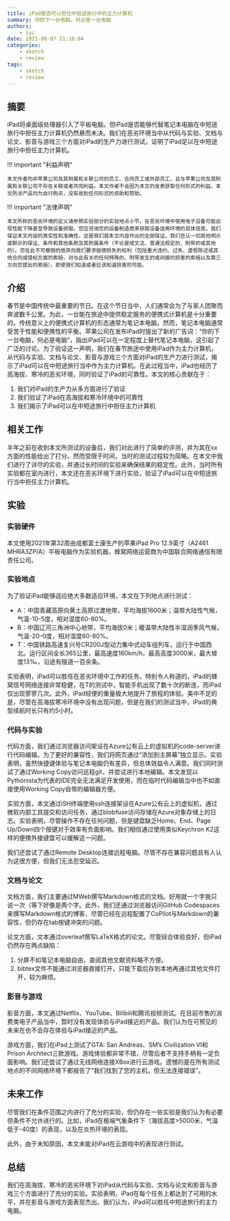```yaml
---
title: iPad是否可以担任中短途旅行中的主力计算机
summary: 你的下一台电脑，何必是一台电脑
authors:
    - zyc
date: 2021-08-07 21:10:04
categories:
    - sketch
    - review
tags:
    - sketch
    - review
---
```


## 摘要

iPad将桌面级处理器引入了平板电脑。但iPad是否能够代替笔记本电脑在中短途旅行中担任主力计算机仍然悬而未决。我们在恶劣环境当中从代码与实验、文档与论文、影音与游戏三个方面对iPad的生产力进行测试，证明了iPad足以在中短途旅行中担任主力计算机。

!!! important "利益声明"

    本文作者均非苹果公司及其附属和关联公司的员工、合同员工或外部员工，且与苹果公司及其附属和关联公司不存在关联或者共同利益。本文作者不会因为本文的发表获取任何形式的利益。本文所涉产品均为自行购买，没有收到任何形式的资助和赞助。

!!! important "法律声明"

    本文所称的恶劣环境的定义请参照实验部分的实验地点小节。在恶劣环境中使用电子设备可能出现性能下降甚至导致设备损毁。您应咨询您的设备制造商来获取设备适用环境的具体信息。我们保证本文内容的真实性和准确性，这是我们就本文内容作出的全部保证。我们否认一切其他明示或默示的保证、条件和其他条款及其附属条件（不论是成文法、普通法规定的、附带的或其他的）。您在此不可撤销的放弃向我们要求赔偿损失的权利（包括重大违约、过失、虚假陈述或其他合同或侵权方面的索赔，对与此有关的任何特殊的、附带发生的或间接的损害的索赔以及第三方向您提出的索赔），即使我们知道或者应该知道损害的可能。

## 介绍

春节是中国传统中最重要的节日。在这个节日当中，人们通常会为了与家人团聚而奔波数千公里。为此，一台能在旅途中提供稳定服务的便携式计算机是十分重要的。传统意义上的便携式计算机的形态通常为笔记本电脑。然而，笔记本电脑通常受苦于性能和便携性的平衡。苹果公司在发布iPad时提出了新的广告词：“你的下一台电脑，何必是电脑”，指出iPad可以在一定程度上替代笔记本电脑，这引起了广泛的讨论。为了验证这一声明，我们在春节旅途中使用iPad作为主力计算机，从代码与实验、文档与论文、影音与游戏三个方面对iPad的生产力进行测试，揭示了iPad可以在中短途旅行当中作为主力计算机。在此过程当中，iPad也经历了高海拔、寒冷的恶劣环境，同时验证了iPad的可靠性。本文的核心贡献在于：

1. 我们对iPad的生产力从多方面进行了验证
2. 我们验证了iPad在高海拔和寒冷环境中的可靠性
3. 我们揭示了iPad可以在中短途旅行中担任主力计算机

## 相关工作

半年之前在收到本文所测试的设备后，我们对此进行了简单的评测，并为其在xx方面的性能给出了打分。然而受限于时间，当时的测试过程较为简略。在本文中我们进行了详尽的实验，并通过长时间的实验来确保结果的稳定性。此外，当时所有实验都在室内进行，本文还在恶劣环境下进行实验，验证了iPad可以在中短途旅行当中担任主力计算机。

## 实验

### 实验硬件

本文使用2021年第32周由成都富士康生产的苹果iPad Pro 12.9英寸（A2461 MHRA3ZP/A）平板电脑作为实验机器。蜂窝网络运营商为中国联合网络通信有限责任公司。

### 实验地点

为了验证iPad能够适应绝大多数适应环境，本文在下列地点进行测试：

+ A：中国青藏高原向黄土高原过渡地带，平均海拔1600米；温带大陆性气候，气温-10-5度，相对湿度60-80%。
+ B：中国辽河三角洲中心地带，平均海拔0米；暖温带大陆性半湿润季风气候，气温-20–0度，相对湿度60-80%。
+ T：中国铁路高速复兴号CR200J型动力集中式动车组列车，运行于中国西北。运行区间全长365公里，最高速度160km/h，最高高度3000米，最大坡度13‰，沿途有隧道一百余条。

实验表明，iPad可以胜任在恶劣环境中工作的任务。特别令人称道的，iPad的蜂窝信号网络连接非常稳健，在T的测试中，智能手机出现了数十次的断连，而iPad仅出现寥寥几次。此外，iPad轻便的重量极大地提升了旅程的体验。美中不足的是，尽管在高海拔寒冷环境中没有出现问题，但是在我们的测试当中，iPad的典型续航时长只有约5小时。

### 代码与实验

代码方面，我们通过浏览器访问架设在Azure公有云上的虚拟机的code-server进行代码编辑。为了更好的兼容性，我们将网页通过“添加到主屏幕”独立显示。实验表明，虽然快捷键体验与笔记本电脑仍有差异，但总体效益令人满意。我们同时测试了通过Working Copy访问远程git，并尝试进行本地编辑。本文发现以Pythonista为代表的IDE完全无法满足开发使用，而在临时代码编辑当中也不如直接使用Working Copy自带的编辑器方便。

实验方面，本文通过iSH终端使用ssh连接架设在Azure公有云上的虚拟机，通过微软内部工具提交和访问任务，通过blobfuse访问存储在Azure对象存储上的日志。实验表明，尽管操作不存在任何问题，但是键盘缺乏Home、End、Page Up/Down四个按键对于效率有负面影响。我们相信通过使用类似Keychron K2这样的便携外接键盘可以缓解这一问题。

我们还尝试了通过Remote Desktop连接远程电脑。尽管不存在兼容问题且有人认为这很方便，但我们无法忍受延迟。

### 文档与论文

文档方面，我们主要通过MWeb撰写Markdown格式的文档。好用就一个字我只说一次（等下好像是两个字。此外，我们还通过浏览器访问GitHub Codespaces来撰写Markdown格式的博客，尽管已经在远程配置了CoPilot与Markdown的兼容性，但仍存在tab按键冲突的问题。

论文方面，文本通过overleaf撰写LaTeX格式的论文。尽管综合体验良好，但iPad仍然存在两点缺陷：

1. 分屏不如笔记本电脑自由，查阅其他文献资料略不方便。
2. bibtex文件不能通过浏览器直接打开，只能下载后存到本地再通过其他文件打开，较为麻烦。

### 影音与游戏

影音方面，本文通过Netflix、YouTube、Bilibili和腾讯视频测试。在目前市售的消费类电子产品当中，暂时没有发现体验与iPad接近的产品。我们认为在可预见的未来在也不会存在体验与iPad接近的产品。

游戏方面，我们在iPad上测试了GTA: San Andreas、SM’s Civilization VI和Prison Architect三款游戏。游戏体验都非常不错，尽管后者不支持手柄有一定负面影响。我们还尝试了通过无线网络连接XBox进行云游戏。遗憾的是在所有测试地点的不同网络环境下都报告了“我们找到了您的主机，但无法连接错误”。

## 未来工作

尽管我们在条件范围之内进行了充分的实验，但仍存在一些实验是我们认为有必要但条件不允许进行的。比如，iPad在极端气象条件下（海拔高度>5000米，气温低于-40度）的表现，以及在炎热环境的表现。

此外，由于未知原因，本文未能对iPad在云游戏中的表现进行测试。

## 总结

我们在高海拔、寒冷的恶劣环境下对iPad从代码与实验、文档与论文和影音与游戏三个方面进行了充分的实验。实验表明，iPad在每个任务上都达到了可用的水平，并在影音与游戏方面表现杰出。我们认为，iPad可以胜任中短途旅行的主力电脑。
